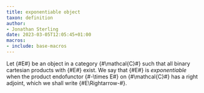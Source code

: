 ```yaml
---
title: exponentiable object
taxon: definition
author:
- Jonathan Sterling
date: 2023-03-05T12:05:45+01:00
macros:
- include: base-macros
---
```


Let {#E#} be an object in a category {#\mathcal{C}#} such that all binary cartesian products with {#E#} exist. We say that {#E#} is *exponentiable* when the product endofunctor {#-\times E#} on {#\mathcal{C}#} has a right adjoint, which we shall write {#E\Rightarrow-#}.
